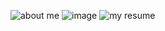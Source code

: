 
![about me](https://github.com/user-attachments/assets/7bd13582-a29b-4c47-85cd-e0bbc21e9d88)
![image](https://github.com/user-attachments/assets/b259d149-f278-4fad-88af-c0472c99b8ca)
![my resume](https://github.com/user-attachments/assets/8385e09f-4532-4e3e-b94b-4984215c0d37)
